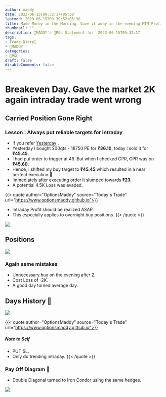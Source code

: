 ```yaml
---
author: maddy
date: 2023-06-15T09:32:17+05:30
lastmod: 2023-06-15T09:39:52+05:30
title: Made Money in the Morning, Gave it away in the evening MTM Profit +3,590
thumbnail: ""
description: 🧔MADDY's 💸P&L Statement for  2023-06-15T09:32:17 
tags:
- Trade-Diary📗
- 🧔MADDY
categories: 
- 💸P&L
draft: false
disableComments: false
---
```

# Breakeven Day. Gave the market 2K again intraday trade went wrong

## Carried Position Gone Right

### Lesson : Always put reliable targets for intraday

- If you refer [Yesterday](https://optionsmaddy.github.io/post/2023-06-14-closed-positions-profit-realized-+16497/) .
- Yesterday I bought 200qts - 18750 PE for **₹36.10**, today I sold it for **₹45.45**. 
- I had put order to trigger at 49. But when I checked CPR, CPR was on **₹45.60**.
- Hence, I shifted my buy target to **₹45.45** which resulted in a near perfect execution.🙂
- Immediately after executing order it slumped towards **₹23**.
- A potential 4.5K Loss was evaded.

{{< quote author="OptionsMaddy" source="Today's Trade" url="https://www.optionsmaddy.github.io">}}
- Intraday Profit should be realized ASAP.
- This especially applies to overnight buy positions.
{{< /quote >}}

![](https://i.imgur.com/ayUxHqO.png)


## Positions

![](https://i.imgur.com/24tCRCS.png)

### Again same mistakes

- Unnecessary buy on the evening after 2.
- Cost Loss of -2K.
- A good day turned average day.

## Days History 🥲

![](https://i.imgur.com/6aBP7YW.png)

{{< quote author="OptionsMaddy" source="Today's Trade" url="https://www.optionsmaddy.github.io">}}
##### Note to Self
- PUT SL.
- Only do trending intraday.
{{< /quote >}}

### Pay Off Diagram 🙂

- Double Diagonal turned to Iron Condor using the same hedges.

![](https://i.imgur.com/Ns3dhXH.png)

